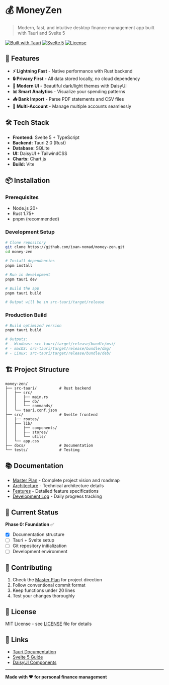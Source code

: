 # 💰 MoneyZen

> Modern, fast, and intuitive desktop finance management app built with Tauri and Svelte 5

[![Built with Tauri](https://img.shields.io/badge/Built%20with-Tauri-blue)](https://tauri.app)
[![Svelte 5](https://img.shields.io/badge/Svelte-5-orange)](https://svelte.dev)
[![License](https://img.shields.io/badge/license-MIT-green)](LICENSE)

## 🚀 Features

- **⚡ Lightning Fast** - Native performance with Rust backend
- **🔒 Privacy First** - All data stored locally, no cloud dependency
- **🎨 Modern UI** - Beautiful dark/light themes with DaisyUI
- **📊 Smart Analytics** - Visualize your spending patterns
- **📥 Bank Import** - Parse PDF statements and CSV files
- **💼 Multi-Account** - Manage multiple accounts seamlessly

## 🛠️ Tech Stack

- **Frontend:** Svelte 5 + TypeScript
- **Backend:** Tauri 2.0 (Rust)
- **Database:** SQLite
- **UI:** DaisyUI + TailwindCSS
- **Charts:** Chart.js
- **Build:** Vite

## 📦 Installation

### Prerequisites
- Node.js 20+
- Rust 1.75+
- pnpm (recommended)

### Development Setup
```bash
# Clone repository
git clone https://github.com/ioan-nomad/money-zen.git
cd money-zen

# Install dependencies
pnpm install

# Run in development
pnpm tauri dev

# Build the app
pnpm tauri build

# Output will be in src-tauri/target/release
```

### Production Build
```bash
# Build optimized version
pnpm tauri build

# Outputs:
# - Windows: src-tauri/target/release/bundle/msi/
# - macOS: src-tauri/target/release/bundle/dmg/
# - Linux: src-tauri/target/release/bundle/deb/
```

## 🏗️ Project Structure

```
money-zen/
├── src-tauri/          # Rust backend
│   ├── src/
│   │   ├── main.rs
│   │   ├── db/
│   │   └── commands/
│   └── tauri.conf.json
├── src/                # Svelte frontend
│   ├── routes/
│   ├── lib/
│   │   ├── components/
│   │   ├── stores/
│   │   └── utils/
│   └── app.css
├── docs/               # Documentation
└── tests/              # Testing
```

## 📚 Documentation

- [Master Plan](docs/MASTER_PLAN.md) - Complete project vision and roadmap
- [Architecture](docs/ARCHITECTURE.md) - Technical architecture details
- [Features](docs/FEATURES.md) - Detailed feature specifications
- [Development Log](docs/DAILY_LOG.md) - Daily progress tracking

## 🎯 Current Status

**Phase 0: Foundation** ✅
- [x] Documentation structure
- [ ] Tauri + Svelte setup
- [ ] Git repository initialization
- [ ] Development environment

## 🤝 Contributing

1. Check the [Master Plan](docs/MASTER_PLAN.md) for project direction
2. Follow conventional commit format
3. Keep functions under 20 lines
4. Test your changes thoroughly

## 📄 License

MIT License - see [LICENSE](LICENSE) file for details

## 🔗 Links

- [Tauri Documentation](https://tauri.app)
- [Svelte 5 Guide](https://svelte.dev)
- [DaisyUI Components](https://daisyui.com)

---

**Made with ❤️ for personal finance management**
